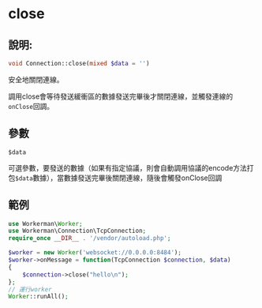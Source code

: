# close
## 說明:
```php
void Connection::close(mixed $data = '')
```

安全地關閉連線。

調用close會等待發送緩衝區的數據發送完畢後才關閉連線，並觸發連線的```onClose```回調。

## 參數

 ``` $data ```

可選參數，要發送的數據（如果有指定協議，則會自動調用協議的encode方法打包```$data```數據），當數據發送完畢後關閉連線，隨後會觸發onClose回調

## 範例

```php
use Workerman\Worker;
use Workerman\Connection\TcpConnection;
require_once __DIR__ . '/vendor/autoload.php';

$worker = new Worker('websocket://0.0.0.0:8484');
$worker->onMessage = function(TcpConnection $connection, $data)
{
    $connection->close("hello\n");
};
// 運行worker
Worker::runAll();
```
